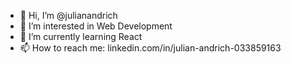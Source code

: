 - 👋 Hi, I’m @julianandrich
- 👀 I’m interested in Web Development
- 🌱 I’m currently learning React
- 📫 How to reach me: linkedin.com/in/julian-andrich-033859163

<!---
julianandrich/julianandrich is a ✨ special ✨ repository because its `README.md` (this file) appears on your GitHub profile.
You can click the Preview link to take a look at your changes.
--->
